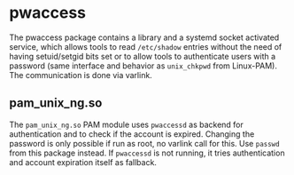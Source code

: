 # pwaccess

The pwaccess package contains a library and a systemd socket activated service, which allows tools to read `/etc/shadow` entries without the need of having setuid/setgid bits set or to allow tools to authenticate users with a password (same interface and behavior as `unix_chkpwd` from Linux-PAM). The communication is done via varlink.

## pam_unix_ng.so

The `pam_unix_ng.so` PAM module uses `pwaccessd` as backend for authentication and to check if the account is expired. 
Changing the password is only possible if run as root, no varlink call for this. Use `passwd` from this package instead.
If `pwaccessd` is not running, it tries authentication and account expiration itself as fallback.
